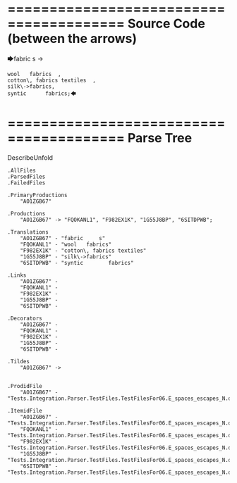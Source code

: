 ========================================
Source Code (between the arrows)
========================================

🡆fabric     s 	->

	wool   fabrics	,
	cotton\, fabrics textiles  ,
    silk\->fabrics,
    syntic 		fabrics;🡄

========================================
Parse Tree
========================================
DescribeUnfold

    .AllFiles
    .ParsedFiles
    .FailedFiles

    .PrimaryProductions
        "AO1ZGB67" 

    .Productions
        "AO1ZGB67" -> "FQOKANL1", "F982EX1K", "1G55J8BP", "6SITDPWB";

    .Translations
        "AO1ZGB67" - "fabric     s"
        "FQOKANL1" - "wool   fabrics"
        "F982EX1K" - "cotton\, fabrics textiles"
        "1G55J8BP" - "silk\->fabrics"
        "6SITDPWB" - "syntic 		fabrics"

    .Links
        "AO1ZGB67" - 
        "FQOKANL1" - 
        "F982EX1K" - 
        "1G55J8BP" - 
        "6SITDPWB" - 

    .Decorators
        "AO1ZGB67" - 
        "FQOKANL1" - 
        "F982EX1K" - 
        "1G55J8BP" - 
        "6SITDPWB" - 

    .Tildes
        "AO1ZGB67" -> 


    .ProdidFile
        "AO1ZGB67" - "Tests.Integration.Parser.TestFiles.TestFilesFor06.E_spaces_escapes_N.ds"

    .ItemidFile
        "AO1ZGB67" - "Tests.Integration.Parser.TestFiles.TestFilesFor06.E_spaces_escapes_N.ds"
        "FQOKANL1" - "Tests.Integration.Parser.TestFiles.TestFilesFor06.E_spaces_escapes_N.ds"
        "F982EX1K" - "Tests.Integration.Parser.TestFiles.TestFilesFor06.E_spaces_escapes_N.ds"
        "1G55J8BP" - "Tests.Integration.Parser.TestFiles.TestFilesFor06.E_spaces_escapes_N.ds"
        "6SITDPWB" - "Tests.Integration.Parser.TestFiles.TestFilesFor06.E_spaces_escapes_N.ds"

